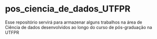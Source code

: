 # pos_ciencia_de_dados_UTFPR
Esse repositório servirá para armazenar alguns trabalhos na área de Ciência de dados desenvolvidos ao longo do curso de pós-graduação na UTFPR
